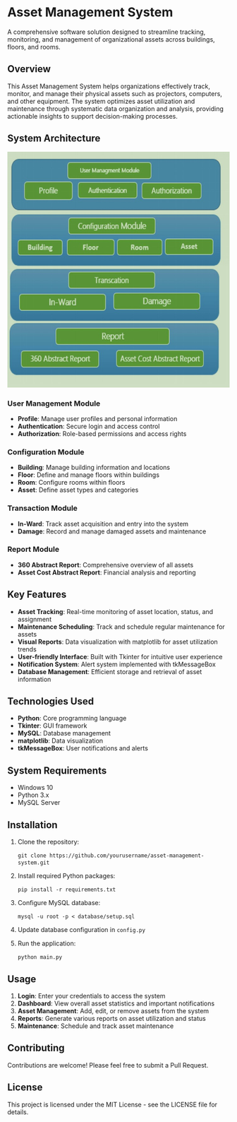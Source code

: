 # Asset Management System

A comprehensive software solution designed to streamline tracking, monitoring, and management of organizational assets across buildings, floors, and rooms.

## Overview

This Asset Management System helps organizations effectively track, monitor, and manage their physical assets such as projectors, computers, and other equipment. The system optimizes asset utilization and maintenance through systematic data organization and analysis, providing actionable insights to support decision-making processes.

## System Architecture
![Asset Management System Flow](https://github.com/tejeshx37/Asset-Managment-System/blob/main/Frontend/Flow_Diagram.jpg)

### User Management Module
- **Profile**: Manage user profiles and personal information
- **Authentication**: Secure login and access control
- **Authorization**: Role-based permissions and access rights

### Configuration Module
- **Building**: Manage building information and locations
- **Floor**: Define and manage floors within buildings
- **Room**: Configure rooms within floors
- **Asset**: Define asset types and categories

### Transaction Module
- **In-Ward**: Track asset acquisition and entry into the system
- **Damage**: Record and manage damaged assets and maintenance

### Report Module
- **360 Abstract Report**: Comprehensive overview of all assets
- **Asset Cost Abstract Report**: Financial analysis and reporting

## Key Features

- **Asset Tracking**: Real-time monitoring of asset location, status, and assignment
- **Maintenance Scheduling**: Track and schedule regular maintenance for assets
- **Visual Reports**: Data visualization with matplotlib for asset utilization trends
- **User-friendly Interface**: Built with Tkinter for intuitive user experience
- **Notification System**: Alert system implemented with tkMessageBox
- **Database Management**: Efficient storage and retrieval of asset information

## Technologies Used

- **Python**: Core programming language
- **Tkinter**: GUI framework
- **MySQL**: Database management
- **matplotlib**: Data visualization
- **tkMessageBox**: User notifications and alerts

## System Requirements

- Windows 10
- Python 3.x
- MySQL Server

## Installation

1. Clone the repository:
   ```
   git clone https://github.com/yourusername/asset-management-system.git
   ```

2. Install required Python packages:
   ```
   pip install -r requirements.txt
   ```

3. Configure MySQL database:
   ```
   mysql -u root -p < database/setup.sql
   ```

4. Update database configuration in `config.py`

5. Run the application:
   ```
   python main.py
   ```

## Usage

1. **Login**: Enter your credentials to access the system
2. **Dashboard**: View overall asset statistics and important notifications
3. **Asset Management**: Add, edit, or remove assets from the system
4. **Reports**: Generate various reports on asset utilization and status
5. **Maintenance**: Schedule and track asset maintenance


## Contributing

Contributions are welcome! Please feel free to submit a Pull Request.

## License

This project is licensed under the MIT License - see the LICENSE file for details.
